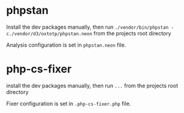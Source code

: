 # phpstan

Install the dev packages manually, then run `./vendor/bin/phpstan -c./vendor/d3/oxtotp/phpstan.neon` from the projects root directory

Analysis configuration is set in `phpstan.neon` file.

# php-cs-fixer

install the dev packages manually, then run `...` from the projects root directory

Fixer configuration is set in `.php-cs-fixer.php` file.